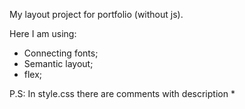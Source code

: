 My layout project for portfolio (without js).

Here I am using:
- Connecting fonts;
- Semantic layout;
- flex;

P.S:
In style.css there are comments with description *
